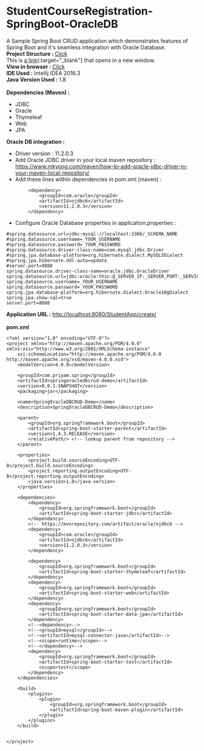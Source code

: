 # StudentCourseRegistration-SpringBoot-OracleDB

A Sample Spring Boot CRUD application which demonstrates features of Spring Boot and it's seamless integration with Oracle Database.
<br/>
<b>Project Structure : </b><a target="_blank" href="http://imgur.com/a/ihKuO">Click</a><br>
This is [a link](http://example.com){:target="_blank"} that opens in a new window.<br>
<b>View in browser : </b><a target="_blank" href="http://imgur.com/a/zsNz2">Click</a><br>
<b>IDE Used :</b> Intellij IDEA 2016.3<br/>
<b>Java Version Used :</b> 1.8<br/><br/>
<b>Dependencies (Maven) :</b><br/>
- JDBC
- Oracle
- Thymeleaf
- Web
- JPA

<b>Oracle DB integration :</b><br/>
- Driver version : 11.2.0.3<br/>
- Add Oracle JDBC driver in your local maven repository : 
<a href="https://www.mkyong.com/maven/how-to-add-oracle-jdbc-driver-in-your-maven-local-repository/">https://www.mkyong.com/maven/how-to-add-oracle-jdbc-driver-in-your-maven-local-repository/</a><br/>
- Add these lines within dependencies in pom.xml (maven) : <br/>
```
        <dependency>
            <groupId>com.oracle</groupId>
            <artifactId>ojdbc6</artifactId>
            <version>11.2.0.3</version>
        </dependency>
```
- Configure Oracle Database properties in application.properties : <br/>
```
#spring.datasource.url=jdbc:mysql://localhost:3306/_SCHEMA_NAME
#spring.datasource.username=_YOUR_USERNAME
#spring.datasource.password=_YOUR_PASSWORD
#spring.datasource.driver-class-name=com.mysql.jdbc.Driver
#spring.jpa.database-platform=org.hibernate.dialect.MySQL5Dialect
#spring.jpa.hibernate.ddl-auto=update
#server.port=9080
spring.datasource.driver-class-name=oracle.jdbc.OracleDriver
spring.datasource.url=jdbc:oracle:thin:@_SERVER_IP:_SERVER_PORT:_SERVICE_ID
spring.datasource.username=_YOUR_USERNAME
spring.datasource.password=_YOUR_PASSWORD
spring.jpa.database-platform=org.hibernate.dialect.Oracle10gDialect
spring.jpa.show-sql=true
server.port=8080
```
<b>Application URL :</b> <a href="http://localhost:8080/StudentApp/create/">http://localhost:8080/StudentApp/create/</a><br/><br/>
<b>pom.xml</b><br/>

```
<?xml version="1.0" encoding="UTF-8"?>
<project xmlns="http://maven.apache.org/POM/4.0.0" xmlns:xsi="http://www.w3.org/2001/XMLSchema-instance"
	xsi:schemaLocation="http://maven.apache.org/POM/4.0.0 http://maven.apache.org/xsd/maven-4.0.0.xsd">
	<modelVersion>4.0.0</modelVersion>

	<groupId>com.priyam.spring</groupId>
	<artifactId>springoracledbcrud-demo</artifactId>
	<version>0.0.1-SNAPSHOT</version>
	<packaging>jar</packaging>

	<name>SpringOracleDBCRUD-Demo</name>
	<description>SpringOracleDBCRUD-Demo</description>

    <parent>
        <groupId>org.springframework.boot</groupId>
        <artifactId>spring-boot-starter-parent</artifactId>
        <version>1.4.3.RELEASE</version>
        <relativePath/> <!-- lookup parent from repository -->
    </parent>

    <properties>
        <project.build.sourceEncoding>UTF-8</project.build.sourceEncoding>
        <project.reporting.outputEncoding>UTF-8</project.reporting.outputEncoding>
        <java.version>1.8</java.version>
    </properties>

    <dependencies>
        <dependency>
            <groupId>org.springframework.boot</groupId>
            <artifactId>spring-boot-starter-jdbc</artifactId>
        </dependency>
        <!-- https://mvnrepository.com/artifact/oracle/ojdbc6 -->
        <dependency>
            <groupId>com.oracle</groupId>
            <artifactId>ojdbc6</artifactId>
            <version>11.2.0.3</version>
        </dependency>

        <dependency>
            <groupId>org.springframework.boot</groupId>
            <artifactId>spring-boot-starter-thymeleaf</artifactId>
        </dependency>
        <dependency>
            <groupId>org.springframework.boot</groupId>
            <artifactId>spring-boot-starter-web</artifactId>
        </dependency>
        <dependency>
            <groupId>org.springframework.boot</groupId>
            <artifactId>spring-boot-starter-data-jpa</artifactId>
        </dependency>
        <!--<dependency>-->
        <!--<groupId>mysql</groupId>-->
        <!--<artifactId>mysql-connector-java</artifactId>-->
        <!--<scope>runtime</scope>-->
        <!--</dependency>-->
        <dependency>
            <groupId>org.springframework.boot</groupId>
            <artifactId>spring-boot-starter-test</artifactId>
            <scope>test</scope>
        </dependency>
    </dependencies>

    <build>
        <plugins>
            <plugin>
                <groupId>org.springframework.boot</groupId>
                <artifactId>spring-boot-maven-plugin</artifactId>
            </plugin>
        </plugins>
    </build>


</project>

```


